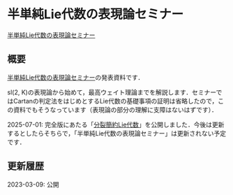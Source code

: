 # 半単純Lie代数の表現論セミナー

[半単純Lie代数の表現論セミナー](files/lie-algebra-seminar_20230309.pdf)

## 概要

[半単純Lie代数の表現論セミナー](../seminar/lie-algebra.md)の発表資料です．

sl(2, K)の表現論から始めて，最高ウェイト理論までを解説します．セミナーではCartanの判定法をはじめとするLie代数の基礎事項の証明は省略したので，この資料でもそうなっています（表現論の部分の理解に支障はないはずです）．

2025-07-01: 完全版にあたる「[分裂簡約Lie代数](split-reductive-lie-algebra.md)」を公開しました．今後は更新するとしたらそちらで，「半単純Lie代数の表現論セミナー」は更新されない予定です．

## 更新履歴

2023-03-09: 公開

